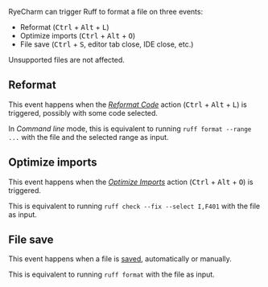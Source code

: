 RyeCharm can trigger Ruff to format a file on three events:

* Reformat (<kbd>Ctrl</kbd> + <kbd>Alt</kbd> + <kbd>L</kbd>)
* Optimize imports (<kbd>Ctrl</kbd> + <kbd>Alt</kbd> + <kbd>O</kbd>)
* File save (<kbd>Ctrl</kbd> + <kbd>S</kbd>, editor tab close, IDE close, etc.)

Unsupported files are not affected.


## Reformat

This event happens when the [<i>Reformat Code</i>][1] action
(<kbd>Ctrl</kbd> + <kbd>Alt</kbd> + <kbd>L</kbd>)
is triggered, possibly with some code selected.

In <i>Command line</i> mode, this is equivalent to
running `ruff format --range ...`
with the file and the selected range as input.


## Optimize imports

This event happens when the [<i>Optimize Imports</i>][2] action
(<kbd>Ctrl</kbd> + <kbd>Alt</kbd> + <kbd>O</kbd>) is triggered.

This is equivalent to running `ruff check --fix --select I,F401`
with the file as input.


## File save

This event happens when a file is [saved][3], automatically or manually.

This is equivalent to running `ruff format` with the file as input.


  [1]: https://www.jetbrains.com/help/pycharm/reformat-and-rearrange-code.html
  [2]: https://www.jetbrains.com/help/pycharm/creating-and-optimizing-imports.html#optimize-imports
  [3]: https://www.jetbrains.com/help/pycharm/saving-and-reverting-changes.html
